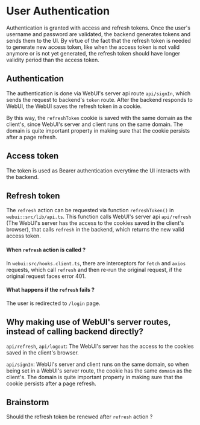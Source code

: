 # User Authentication

Authentication is granted with access and refresh tokens. Once the user's username and password are validated, the backend generates tokens and sends them to the UI.
By virtue of the fact that the refresh token is needed to generate new access token, like when the access token is not valid anymore or is not yet generated, 
the refresh token should have longer validity period than the access token.

## Authentication

The authentication is done via WebUI's server api route `api/signIn`, which sends the request to backend's `token` route.
After the backend responds to WebUI, the WebUI saves the refresh token in a cookie. 

By this way, the `refreshToken` cookie is saved with the same domain as the client's, since WebUI's server and client runs on the same domain. 
The domain is quite important property in making sure that the cookie persists after a page refresh.

## Access token

The token is used as Bearer authentication everytime the UI interacts with the backend.

## Refresh token

The `refresh` action can be requested via function `refreshToken()` in `webui::src/lib/api.ts`. This function calls WebUI's server api `api/refresh`
(The WebUI's server has the access to the cookies saved in the client's browser), that calls `refresh` in the backend, which returns the new valid
access token.

#### When `refresh` action is called ?

In `webui:src/hooks.client.ts`, there are interceptors for `fetch` and `axios` requests, which call `refresh` and then re-run the original request, if the original request faces error 401.

#### What happens if the `refresh` fails ?

The user is redirected to `/login` page.

## Why making use of WebUI's server routes, instead of calling backend directly?

`api/refresh`, `api/logout`: The WebUI's server has the access to the cookies saved in the client's browser.

`api/signIn`: WebUI's server and client runs on the same domain, so when being set in a WebUI's server route, the cookie has the same `domain` as the client's. 
The domain is quite important property in making sure that the cookie persists after a page refresh.

## Brainstorm

Should the refresh token be renewed after `refresh` action ?
